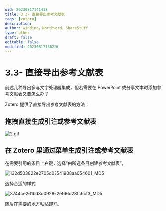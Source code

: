 ```yaml
---
uid: 20230817141418
title: 3.3- 直接导出参考文献表
tags: [zotero]
description: 
author: winding，Northword，ShareStuff
type: other
draft: false
editable: false
modified: 20230817160226
---
```


# 3.3- 直接导出参考文献表

前述几种导出多与文字处理器集成，但若需要在 PowerPoint 或分享文本时添加参考文献表又要怎么办？

Zotero 提供了直接导出参考文献表的方法：

拖拽直接生成引注或参考文献表
--------------

![2.gif](https://cdn.nlark.com/yuque/0/2022/gif/2804696/1667113643722-a24af191-d004-4013-bd75-8cf016ddf31f.gif#averageHue=%23f2f0ef&clientId=ue87baa3f-2965-4&from=drop&id=u616f41ee&originHeight=852&originWidth=2880&originalType=binary&ratio=1&rotation=0&showTitle=false&size=1091323&status=done&style=shadow&taskId=uebf3a99d-f380-4693-833a-e8d3997963f&title=)

在 Zotero 里通过菜单生成引注或参考文献表
------------------------

在需要引用的条目上右键，选择“由所选条目创建参考文献表”，

![132d503822e2705d08541908aa054601_MD5](https://cdn.pkmer.cn/images/202308171527698.png!pkmer)

选择合适的样式

![3744ce261bd3d092862ef66d28fc6cf3_MD5](https://cdn.pkmer.cn/images/202308171527699.png!pkmer)

随后在需要的地方粘贴即可。
